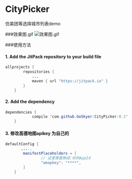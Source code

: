 # CityPicker
仿美团等选择城市列表demo

###效果图.gif
![效果图.gif](https://github.com/zaaach/CityPicker/raw/master/screenshot/screenshot.gif)

###使用方法
#### 1. Add the JitPack repository to your build file
```java
allprojects {
		repositories {
			...
			maven { url "https://jitpack.io" }
		}
	}
  ```
#### 2. Add the dependency

```java
dependencies {
	        compile 'com.github.GoSkyer:CityPicker:0.1'
	}
  ```
#### 3. 修改高德地图apikey 为自己的
```java
defaultConfig {
       .....
        manifestPlaceholders = [
                // 这里需要换成:你的AppId
                "amapkey": "****",
        ]
    }

```
    

